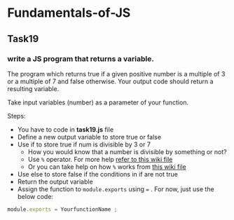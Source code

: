 # Fundamentals-of-JS
## Task19
### write a JS program that returns a variable.

The program which returns true if a given positive number is a multiple of 3 or a multiple of 7 and false otherwise. Your output code should return a resulting variable.

Take input variables (number) as a parameter of your function.

Steps:

- You have to code in **task19.js** file
- Define a new output variable to store true or false
- Use if to store true if num is divisible by 3 or 7
  - How you would know that a number is divisible by something or not?
  - Use `%` operator. For more help [refer to this wiki file](https://workspace.konfinity.com/wiki/fundamental-of-javascript-wiki/-/wikis/21-operators#arithmetic-operators)
  - Or you can take help on how `%` works from [this wiki file](https://workspace.konfinity.com/wiki/fundamental-of-javascript-wiki/-/wikis/50-ToDo-Even-odd-program#to-do-write-a-js-program-to-find-even-or-odd-numbers)
- Use else to store false if the conditions in if are not true
- Return the output variable
- Assign the function to `module.exports` using `=` . For now, just use the below code:

```js
module.exports = YourfunctionName ;
```

